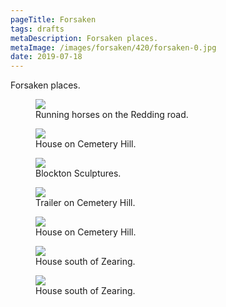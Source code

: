 ```yaml
---
pageTitle: Forsaken
tags: drafts
metaDescription: Forsaken places.
metaImage: /images/forsaken/420/forsaken-0.jpg
date: 2019-07-18
---
```

Forsaken places. 

<figure>
    <img src="/images/forsaken/768/forsaken-0.jpg">
    <figcaption>Running horses on the Redding road. </figcaption>
</figure>

<figure>
    <img src="/images/forsaken/768/forsaken-1.jpg">
    <figcaption>House on Cemetery Hill.</figcaption>
</figure>

<figure>
    <img src="/images/forsaken/768/forsaken-2.jpg">
    <figcaption>Blockton Sculptures. </figcaption>
</figure>

<figure>
    <img src="/images/forsaken/768/forsaken-3.jpg">
    <figcaption>Trailer on Cemetery Hill.</figcaption>
</figure>

<figure>
    <img src="/images/forsaken/768/forsaken-4.jpg">
    <figcaption>House on Cemetery Hill.</figcaption>
</figure>

<figure>
    <img src="/images/forsaken/768/forsaken-5.jpg">
    <figcaption>House south of Zearing.</figcaption>
</figure>

<figure>
    <img src="/images/forsaken/768/forsaken-6.jpg">
    <figcaption>House south of Zearing.</figcaption>
</figure>


